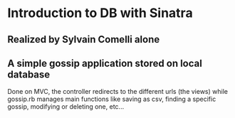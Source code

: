 <h1> Introduction to DB with Sinatra </h1>

<h2> Realized by Sylvain Comelli alone </h2>

<h2> A simple gossip application stored on local database </h2>

<p> Done on MVC, the controller redirects to the different urls (the views) while gossip.rb manages main functions like saving as csv, finding a specific gossip, modifying or deleting one, etc... </p>
